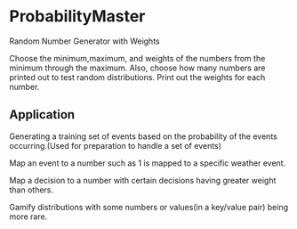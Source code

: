 # ProbabilityMaster
Random Number Generator with Weights

Choose the minimum,maximum, and weights of the numbers from the minimum through the maximum.
Also, choose how many numbers are printed out to test random distributions.
Print out the weights for each number.

## Application ##
Generating a training set of events based on the probability of the events occurring.(Used for preparation to handle a set of events)

Map an event to a number such as 1 is mapped to a specific weather event.

Map a decision to a number with certain decisions having greater weight than others.

Gamify distributions with some numbers or values(in a key/value pair) being more rare.
